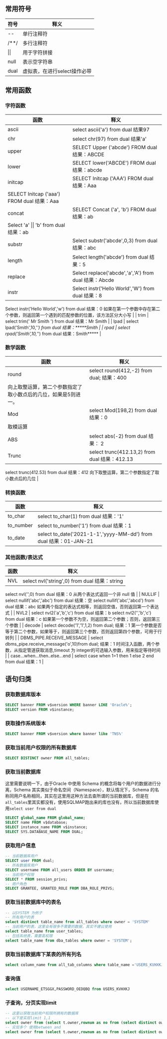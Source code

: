 ## 常用符号
| 符号 | 释义 |
| --- | --- |
| -- | 单行注释符 |
| /**/ | 多行注释符 |
| &#124;&#124; | 用于字符拼接 |
| null | 表示空字符串 |
| dual | 虚拟表，在进行select操作必带 |

## 常用函数
### 字符函数
| 函数 | 释义 |
| --- | --- |
| ascii | select ascii('a') from dual 结果97 |
| chr | select chr(97) from dual 结果'a' |
| upper | SELECT Upper ('abcde') FROM dual  结果：ABCDE |
| lower | SELECT lower('ABCDE') FROM dual 结果：abcde |
| initcap | SELECT Initcap ('AAA') FROM dual 结果：Aaa
SELECT Initcap ('aaa') FROM dual 结果：Aaa |
| concat | SELECT Concat ('a', 'b') FROM dual 结果：ab
Select 'a' &#124;&#124; 'b' from dual 结果：ab |
| substr | Select substr('abcde',0,3) from dual 结果：abc |
| length | Select length('abcde') from dual 结果：5 |
| replace | Select replace('abcde','a','A') from dual 结果：Abcde |
| instr | Select instr('Hello World','W') from dual 结果：8
Select instr('Hello World','w') from dual 结果：0
如果在第一个参数中存在第二个参数，则返回第一个遇到的匹配参数的位置，该方法区分大小写 |
| trim | select trim(' Mr Smith ') from dual 结果：Mr Smith |
| lpad | select lpad('Smith',10,'*') from dual 结果：*****Smith |
| rpad | select rpad('Smith',10,'*') from dual 结果：Smith***** |

### 数学函数
| 函数 | 释义 |
| --- | --- |
| round | select round(412,-2) from dual;  结果：400
向上取整运算，第二个参数指定了取小数点后的几位，如果是5则进一。 |
| Mod | select Mod(198,2) from dual 结果：0
取模运算 |
| ABS | select abs(-2) from dual 结果： 2 |
| Trunc | select trunc(412.13,2) from dual   结果：412.13
select trunc(412.53) from dual     结果：412
向下取整运算，第二个参数指定了取小数点后的几位 |

### 转换函数
| 函数 | 释义 |
| --- | --- |
| to_char | select to_char(1) from dual 结果：'1' |
| to_number | select to_number('1') from dual 结果：1 |
| to_date | select to_date('2021-1-1','yyyy-MM-dd') from dual 结果：01-JAN-21 |

### 其他函数/表达式
| 函数 | 释义 |
| --- | --- |
| NVL | select nvl('string',0) from dual 结果：string
select nvl('',0) from dual 结果：0
从两个表达式返回一个非 null 值 |
| NULLIF | select nullif('abc','abc') from dual 结果：空
select nullif('abc','abcd') from dual 结果：abc
如果两个指定的表达式相等，则返回空值，否则返回第一个表达式 |
| NVL2 | select nvl2('a','b','c') from dual 结果：b
select nvl2('','b','c') from dual 结果：c
如果第一个参数不为空，则返回第二个参数；否则，返回第三个参数 |
| decode | select decode('1','1',1,2) from dual; 结果：1
第一个参数是否等于第二个参数，如果等于，则返回第三个参数，否则返回第四个参数，可用于行转列 |
| DBMS_PIPE.RECEIVE_MESSAGE | select dbms_pipe.receive_message('o',10)from dual; 结果：1
时间注入函数，两个参数，从指定管道获取消息,timeout 为 integer的可选输入参数，用来指定等待时间 |
| case...when...then..else...end | select case when 1=1 then 1 else 2 end from dual 结果：1 |

## 语句归类
### 获取数据库版本
```sql
SELECT banner FROM v$version WHERE banner LIKE 'Oracle%';
SELECT version FROM v$instance;
```
### 获取操作系统版本
```sql
SELECT banner FROM v$version where banner like 'TNS%'
```
### 获取当前用户权限的所有数据库
```sql
SELECT DISTINCT owner FROM all_tables;
```
### 获取当前数据库
这里需要说明一下，由于Oracle 中使用 Schema 的概念将每个用户的数据进行分离，Schema 其实类似于命名空间（Namespace），默认情况下，Schema 的名称同用户名称相同，其实在这里用这种方法去查所谓的当前数据库，但是在`all_tables`里其实都没有，使用SQLMAP跑出来的库也没有，所以当前数据库使用`select user from dual`
```sql
SELECT global_name FROM global_name;
SELECT name FROM v$database;
SELECT instance_name FROM v$instance;
SELECT SYS.DATABASE_NAME FROM DUAL;
```
### 获取用户信息
```sql
-- 当前数据库用户
SELECT user FROM dual;
-- 所有数据库用户
SELECT username FROM all_users ORDER BY username;
-- 当前用户权限
SELECT * FROM session_privs;
-- 用户角色
SELECT GRANTEE, GRANTED_ROLE FROM DBA_ROLE_PRIVS;
```
### 获取当前数据库中的表名
```sql
-- 以SYSTEM 为例子
-- 所有用户的表
select distinct table_name from all_tables where owner = 'SYSTEM'
-- 当前用户的表，这里会有很多不需要的数据，其实不建议使用
select table_name from user_tables;
-- 包括系统表，需要高权限
select table_name from dba_tables where owner = 'SYSTEM'; 
```
### 获取当前数据库下某表的所有列名
```sql
select column_name from all_tab_columns where table_name ='USERS_KVHXKJ'
```
### 查询值
```sql
select USERNAME_ETSGGX,PASSWORD_OEDQBQ from USERS_KVHXKJ
```
### 子查询，分页实现limit
```sql
-- 这里以获取当前用户权限所拥有的数据库
-- 以下是实现limit 1,1
select owner from (select t.owner,rownum as no from (select distinct owner from all_tables)t) where no = 1
-- 实现多个 使用between and
select owner from (select t.owner,rownum as no from (select distinct owner from all_tables)t) where no between 1 and 10
```
